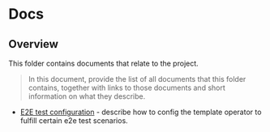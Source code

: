 # Docs

## Overview

This folder contains documents that relate to the project.

> In this document, provide the list of all documents that this folder contains, together with links to those documents and short information on what they describe.

- [E2E test configuration](e2e-test.md) - describe how to config the template operator to fulfill certain e2e test scenarios.